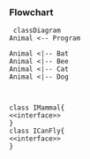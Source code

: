 ### Flowchart

```mermaid
 classDiagram
Animal <-- Program

Animal <|-- Bat
Animal <|-- Bee
Animal <|-- Cat
Animal <|-- Dog



class IMammal{
<<interface>>
}
class ICanFly{
<<interface>>
}





```
